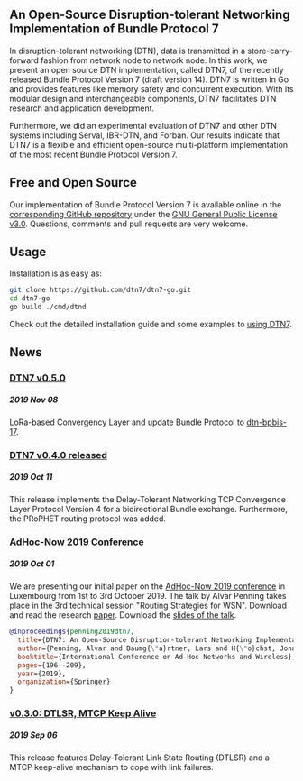 ## An Open-Source Disruption-tolerant Networking Implementation of Bundle Protocol 7

In disruption-tolerant networking (DTN), data is transmitted in a store-carry-forward fashion from network node to network node. In this work, we present an open source DTN implementation, called DTN7, of the recently released Bundle Protocol Version 7 (draft version 14). DTN7 is written in Go and provides features like memory safety and concurrent execution. With its modular design and interchangeable components, DTN7 facilitates DTN research and application development. 

Furthermore, we did an experimental evaluation of DTN7 and other DTN systems including Serval, IBR-DTN, and Forban. Our results indicate that DTN7 is a flexible and efficient open-source multi-platform implementation of the most recent Bundle Protocol Version 7.


## Free and Open Source

Our implementation of Bundle Protocol Version 7 is available online in the [corresponding GitHub repository](https://github.com/dtn7/dtn7-go) under the [GNU General Public License v3.0](https://github.com/dtn7/dtn7-go/blob/master/LICENSE). Questions, comments and pull requests are very welcome. 

## Usage

Installation is as easy as: 

```bash
git clone https://github.com/dtn7/dtn7-go.git
cd dtn7-go
go build ./cmd/dtnd
```

Check out the detailed installation guide and some examples to [using DTN7](https://github.com/dtn7/dtn7-go#installation).

## News


### [DTN7 v0.5.0](https://github.com/dtn7/dtn7-go/releases/tag/v0.5.0)
##### 2019 Nov 08
LoRa-based Convergency Layer and update Bundle Protocol to [dtn-bpbis-17](https://tools.ietf.org/html/draft-ietf-dtn-bpbis-17).


### [DTN7 v0.4.0 released](https://github.com/dtn7/dtn7-go/releases/tag/v0.4.0)
##### 2019 Oct 11
This release implements the Delay-Tolerant Networking TCP Convergence Layer Protocol Version 4 for a bidirectional Bundle exchange.
Furthermore, the PRoPHET routing protocol was added.


### AdHoc-Now 2019 Conference 
##### 2019 Oct 01
We are presenting our initial paper on the [AdHoc-Now 2019 conference](https://www.adhocnow2019.lu/programme/programme/) in Luxembourg from 1st to 3rd October 2019. The talk by Alvar Penning takes place in the 3rd technical session "Routing Strategies for WSN". Download and read the research [paper](https://github.com/dtn7/adhocnow2019/releases/download/v1.0/penning2019dtn.pdf). Download the [slides of the talk](https://github.com/dtn7/adhocnow2019-slides/releases/download/v0.1.0/penning2019dtn-slides.pdf).

```bibtex
@inproceedings{penning2019dtn7,
  title={DTN7: An Open-Source Disruption-tolerant Networking Implementation of Bundle Protocol 7},
  author={Penning, Alvar and Baumg{\"a}rtner, Lars and H{\"o}chst, Jonas and Sterz, Artur and Mezini, Mira and Freisleben, Bernd},
  booktitle={International Conference on Ad-Hoc Networks and Wireless},
  pages={196--209},
  year={2019},
  organization={Springer}
}
```

### [v0.3.0: DTLSR, MTCP Keep Alive](https://github.com/dtn7/dtn7-go/releases/tag/v0.3.0)
##### 2019 Sep 06
This release features Delay-Tolerant Link State Routing (DTLSR) and a MTCP keep-alive mechanism to cope with link failures.

